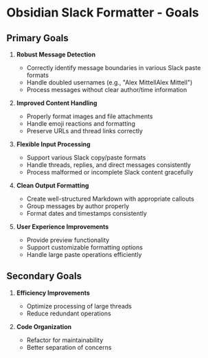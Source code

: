 # Obsidian Slack Formatter - Goals

## Primary Goals

1. **Robust Message Detection**
   - Correctly identify message boundaries in various Slack paste formats
   - Handle doubled usernames (e.g., "Alex MittellAlex Mittell")
   - Process messages without clear author/time information

2. **Improved Content Handling**
   - Properly format images and file attachments
   - Handle emoji reactions and formatting
   - Preserve URLs and thread links correctly

3. **Flexible Input Processing**
   - Support various Slack copy/paste formats
   - Handle threads, replies, and direct messages consistently
   - Process malformed or incomplete Slack content gracefully

4. **Clean Output Formatting**
   - Create well-structured Markdown with appropriate callouts
   - Group messages by author properly
   - Format dates and timestamps consistently

5. **User Experience Improvements**
   - Provide preview functionality
   - Support customizable formatting options
   - Handle large paste operations efficiently

## Secondary Goals

1. **Efficiency Improvements**
   - Optimize processing of large threads
   - Reduce redundant operations

2. **Code Organization**
   - Refactor for maintainability
   - Better separation of concerns